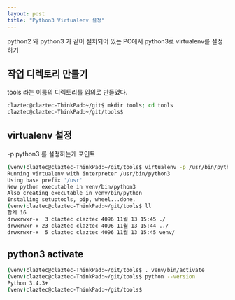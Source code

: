 ```yaml
---
layout: post
title: "Python3 Virtualenv 설정"
---
```

python2 와 python3 가 같이 설치되어 있는 PC에서 python3로 virtualenv를 설정하기

## 작업 디렉토리 만들기
tools 라는 이름의 디렉토리를 임의로 만들었다.

```bash
claztec@claztec-ThinkPad:~/git$ mkdir tools; cd tools
claztec@claztec-ThinkPad:~/git/tools$
```

## virtualenv 설정
-p python3 를 설정하는게 포인트

```bash
(venv)claztec@claztec-ThinkPad:~/git/tools$ virtualenv -p /usr/bin/python3 venv
Running virtualenv with interpreter /usr/bin/python3
Using base prefix '/usr'
New python executable in venv/bin/python3
Also creating executable in venv/bin/python
Installing setuptools, pip, wheel...done.
(venv)claztec@claztec-ThinkPad:~/git/tools$ ll
합계 16
drwxrwxr-x  3 claztec claztec 4096 11월 13 15:45 ./
drwxrwxr-x 23 claztec claztec 4096 11월 13 15:44 ../
drwxrwxr-x  5 claztec claztec 4096 11월 13 15:45 venv/
```

## python3 activate
```bash
(venv)claztec@claztec-ThinkPad:~/git/tools$ . venv/bin/activate
(venv)claztec@claztec-ThinkPad:~/git/tools$ python --version
Python 3.4.3+
(venv)claztec@claztec-ThinkPad:~/git/tools$
```
